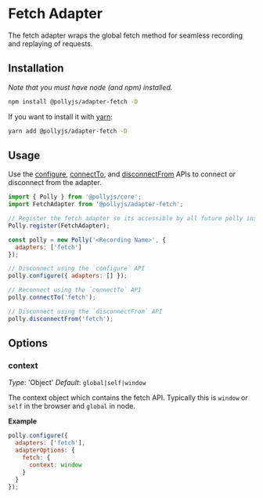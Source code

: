 # Fetch Adapter

The fetch adapter wraps the global fetch method for seamless
recording and replaying of requests.

## Installation

_Note that you must have node (and npm) installed._

```bash
npm install @pollyjs/adapter-fetch -D
```

If you want to install it with [yarn](https://yarnpkg.com):

```bash
yarn add @pollyjs/adapter-fetch -D
```

## Usage

Use the [configure](api#configure), [connectTo](api#connectto), and
[disconnectFrom](api#disconnectfrom) APIs to connect or disconnect from the
adapter.

```js
import { Polly } from '@pollyjs/core';
import FetchAdapter from '@pollyjs/adapter-fetch';

// Register the fetch adapter so its accessible by all future polly instances
Polly.register(FetchAdapter);

const polly = new Polly('<Recording Name>', {
  adapters: ['fetch']
});

// Disconnect using the `configure` API
polly.configure({ adapters: [] });

// Reconnect using the `connectTo` API
polly.connectTo('fetch');

// Disconnect using the `disconnectFrom` API
polly.disconnectFrom('fetch');
```

## Options

### context

_Type_: 'Object'
_Default_: `global|self|window`

The context object which contains the fetch API.  Typically this is `window` or `self` in the browser and `global` in node.

__Example__

```js
polly.configure({
  adapters: ['fetch'],
  adapterOptions: {
    fetch: {
      context: window
    }
  }
});
```
